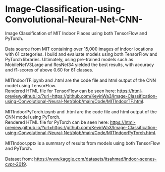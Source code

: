 # Image-Classification-using-Convolutional-Neural-Net-CNN- <br />
Image Classification of MIT Indoor Places using both TensorFlow and PyTorch. <br /> <br />
Data source from MIT containing over 15,000 images of indoor locations with 61 categories. I build and evaluate models using both TensorFlow and PyTorch libraries. Ultimately, using pre-trained models such as MobileNetV3Large and ResNet34 yielded the best results, with accuracy and f1-scores of above 0.60 for 61 classes. <br /> <br />
MITIndoorTF.ipynb and .html are the code file and html output of the CNN model using TensorFlow. <br />
Rendered HTML file for TensorFlow can be seen here: https://html-preview.github.io/?url=https://github.com/KevinWa3/Image-Classification-using-Convolutional-Neural-Net/blob/main/Code/MITIndoorTF.html. <br /> <br />
MITIndoorPyTorch.ipynb and .html are the code file and html output of the CNN model using PyTorch. <br />
Rendered HTML file for PyTorch can be seen here: https://html-preview.github.io/?url=https://github.com/KevinWa3/Image-Classification-using-Convolutional-Neural-Net/blob/main/Code/MITIndoorPyTorch.html. <br /> <br />
MITIndoor.pptx is a summary of results from models using both TensorFlow and PyTorch. <br /> <br /> 
Dataset from: https://www.kaggle.com/datasets/itsahmad/indoor-scenes-cvpr-2019. 
